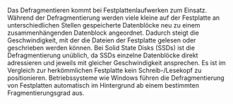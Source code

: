 Das Defragmentieren kommt bei Festplattenlaufwerken zum Einsatz. Während der Defragmentierung werden viele kleine auf der Festplatte an unterschiedlichen Stellen gespeicherte Datenblöcke neu zu einem zusammenhängenden Datenblock angeordnet. Dadurch steigt die Geschwindigkeit, mit der die Dateien der Festplatte gelesen oder geschrieben werden können. Bei Solid State Disks (SSDs) ist die Defragmentierung unüblich, da SSDs einzelne Datenblöcke direkt adressieren und jeweils mit gleicher Geschwindigkeit ansprechen. Es ist im Vergleich zur herkömmlichen Festplatte kein Schreib-/Lesekopf zu positionieren. Betriebssysteme wie Windows führen die Defragmentierung von Festplatten automatisch im Hintergrund ab einem bestimmten Fragmentierungsgrad aus.